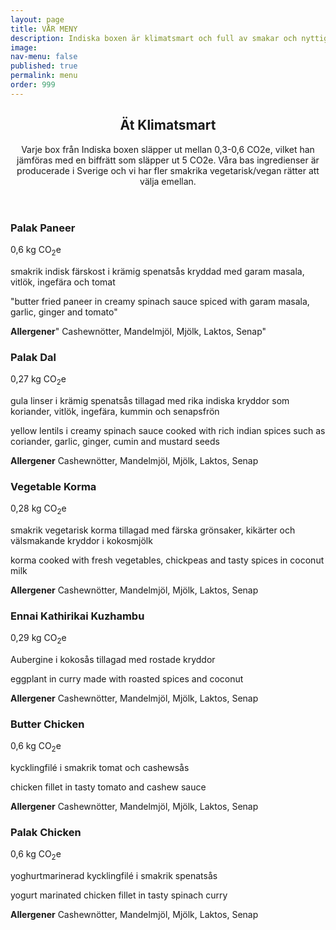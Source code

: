 ```yaml
---
layout: page
title: VÅR MENY
description: Indiska boxen är klimatsmart och full av smakar och nyttigheter
image: 
nav-menu: false
published: true
permalink: menu
order: 999
---
```


<div id="main">
	<section class="major">
		<div class="inner">
			<header class="major">
				<h2>Ät Klimatsmart</h2>
				<p>Varje box från Indiska boxen släpper ut mellan 0,3-0,6 CO2e, vilket han jämföras med en biffrätt som släpper ut 5 CO2e. Våra bas ingredienser är producerade i Sverige och vi har fler smakrika vegetarisk/vegan rätter att välja emellan.</p>
			</header>
			<div class="menulist">
				<!--<h3>Paneer Tikka Masala</h3>
			   	<span><i class="fas fa-fw fa-globe-americas"></i>0,6 kg CO<sub>2</sub>e</span>
			  	<p>smörstekt indisk färskost i krämig tikka masala sås</p>
			  	<p>butter fried paneer in creamy tikka masala sauce</p>
			  	<p><b>Allergener</b> Cashewnötter, Mandelmjöl, Mjölk, Laktos, Senap</p>
			  	-->
				<h3>Palak Paneer</h3>
				<span><i class="fas fa-fw fa-globe-americas"></i>0,6 kg CO<sub>2</sub>e</span>
				<p>smakrik indisk färskost i krämig spenatsås kryddad med garam masala, vitlök, ingefära och tomat</p>
				<p>"butter fried paneer in creamy spinach sauce spiced with garam masala, garlic, ginger and tomato"</p>		
	         		<p><b>Allergener</b>" Cashewnötter, Mandelmjöl, Mjölk, Laktos, Senap"</p>
   				<h3>Palak Dal</h3>
			  	<span><i class="fas fa-fw fa-globe-americas"></i>0,27 kg CO<sub>2</sub>e</span>
			  	<p>gula linser i krämig spenatsås tillagad med rika indiska kryddor som koriander, vitlök, ingefära, kummin och senapsfrön</p>
			  	<p>yellow lentils i creamy spinach sauce cooked with rich indian spices such as coriander, garlic, ginger, cumin and mustard seeds</p>
			  	<p><b>Allergener</b> Cashewnötter, Mandelmjöl, Mjölk, Laktos, Senap</p>
				<h3>Vegetable Korma</h3>
			  	<span><i class="fas fa-fw fa-globe-americas"></i>0,28 kg CO<sub>2</sub>e</span>
			  	<p>smakrik vegetarisk korma tillagad med färska grönsaker, kikärter och välsmakande kryddor i kokosmjölk</p>
			  	<p>korma cooked with fresh vegetables, chickpeas and tasty spices in coconut milk</p>
			  	<p><b>Allergener</b> Cashewnötter, Mandelmjöl, Mjölk, Laktos, Senap</p>
				<h3>Ennai Kathirikai Kuzhambu</h3>
			  	<span><i class="fas fa-fw fa-globe-americas"></i>0,29 kg CO<sub>2</sub>e</span>
			  	<p> Aubergine i kokosås tillagad med rostade kryddor</p>
			  	<p>eggplant in curry made with roasted spices and coconut</p>
			  	<p><b>Allergener</b> Cashewnötter, Mandelmjöl, Mjölk, Laktos, Senap</p>
				<h3>Butter Chicken</h3>
			  	<span><i class="fas fa-fw fa-globe-americas"></i>0,6 kg CO<sub>2</sub>e</span>
			  	<p>kycklingfilé i smakrik tomat och cashewsås</p>
			  	<p>chicken fillet in tasty tomato and cashew sauce</p>
			  	<p><b>Allergener</b> Cashewnötter, Mandelmjöl, Mjölk, Laktos, Senap</p>
				<!--
			  	<h3>Chicken Korma</h3>
			  	<span><i class="fas fa-fw fa-globe-americas"></i>0,67 kg CO<sub>2</sub>e</span>
			  	<p>kycklingfilé i smakrik gryta som tillagas med lök, tomat, grön chili, ingefära och garam masala med kokosmjolk</p>
			  	<p>chicken fillet in tasty curry cooked with onion, tomato, green chili, ginger and garam masala with coconut milk </p>
			  	<p><b>Allergener</b> Cashewnötter, Mandelmjöl, Mjölk, Laktos, Senap</p>
				-->
			  	<h3>Palak Chicken</h3>
			  	<span><i class="fas fa-fw fa-globe-americas"></i>0,6 kg CO<sub>2</sub>e</span>
			  	<p>yoghurtmarinerad kycklingfilé i smakrik spenatsås</p>
			  	<p>yogurt marinated chicken fillet in tasty spinach curry </p>
			  	<p><b>Allergener</b> Cashewnötter, Mandelmjöl, Mjölk, Laktos, Senap</p>
			</div>
    		</div>
  	</section>
</div>
